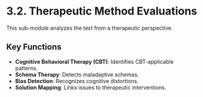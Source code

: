 # 3.2. Therapeutic Method Evaluations

This sub-module analyzes the text from a therapeutic perspective.

## Key Functions

-   **Cognitive Behavioral Therapy (CBT)**: Identifies CBT-applicable patterns.
-   **Schema Therapy**: Detects maladaptive schemas.
-   **Bias Detection**: Recognizes cognitive distortions.
-   **Solution Mapping**: Links issues to therapeutic interventions.
